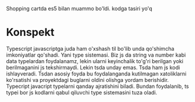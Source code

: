 Shopping cartda es5 bilan muammo bo'ldi. kodga tasiri yo'q

# Konspekt

Typescript javascriptga juda ham o'xshash til bo'lib unda qo'shimcha imkoniyatlar qo'shadi. Yani type sistemasi. Biz js da string va number kabi data typelardan foydalanamz, lekin ularni keyinchalik to'g'ri berilgan yoki berilmaganini js tekshirmaydi. Lekin tsda unday emas. 
Tsda ham js kodi ishlayveradi. Tsdan asosiy foyda bu foydalanganda kutilmagan xatoliklarni ko'rsatishi va proyektdagi buglarni oldini olishga yordam berishidir. 
Typecript javacript typelarni qanday ajratishini biladi. Bundan foydalanib, ts typei bor js kodlarni qabul qiluvchi type sistemasini tuza oladi. 
